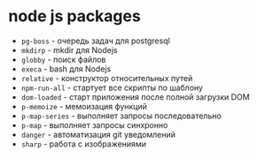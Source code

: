 # node js packages

- `pg-boss` - очередь задач для postgresql
- `mkdirp` - mkdir для Nodejs
- `globby` - поиск файлов
- `execa` - bash для Nodejs
- `relative` - конструктор относительных путей
- `npm-run-all` - стартует все скрипты по шаблону
- `dom-loaded` - старт приложения после полной загрузки DOM
- `p-memoize` - мемоизация функций
- `p-map-series` - выполняет запросы последовательно
- `p-map` - выполняет запросы синхронно
- `danger` - автоматизация git уведомлений
- `sharp` - работа с изображениями
